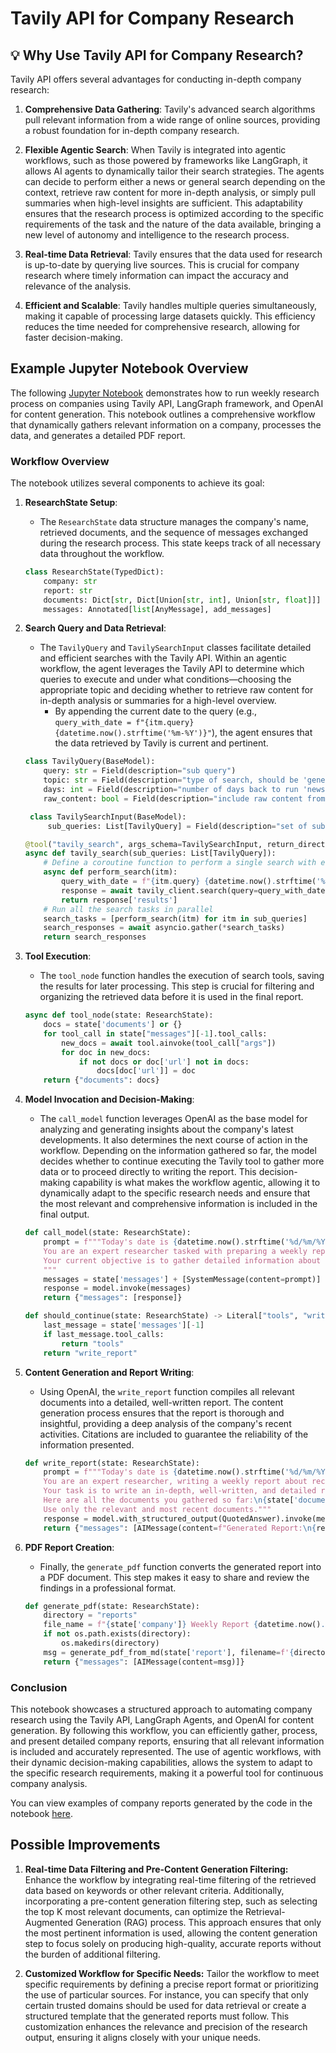 # Tavily API for  Company Research

## 💡 Why Use Tavily API for Company Research?

Tavily API offers several advantages for conducting in-depth company research:

1. **Comprehensive Data Gathering**: Tavily's advanced search algorithms pull relevant information from a wide range of online sources, providing a robust foundation for in-depth company research. 

2. **Flexible Agentic Search**: When Tavily is integrated into agentic workflows, such as those powered by frameworks like LangGraph, it allows AI agents to dynamically tailor their search strategies. The agents can decide to perform either a news or general search depending on the context, retrieve raw content for more in-depth analysis, or simply pull summaries when high-level insights are sufficient. This adaptability ensures that the research process is optimized according to the specific requirements of the task and the nature of the data available, bringing a new level of autonomy and intelligence to the research process.

3. **Real-time Data Retrieval**: Tavily ensures that the data used for research is up-to-date by querying live sources. This is crucial for company research where timely information can impact the accuracy and relevance of the analysis.

4. **Efficient and Scalable**: Tavily handles multiple queries simultaneously, making it capable of processing large datasets quickly. This efficiency reduces the time needed for comprehensive research, allowing for faster decision-making.

## Example Jupyter Notebook Overview

The following [Jupyter Notebook](https://github.com/tavily-ai/use-cases/blob/main/company-research/company_research.ipynb) demonstrates how to run weekly research process on companies using Tavily API, LangGraph framework, and OpenAI for content generation. This notebook outlines a comprehensive workflow that dynamically gathers relevant information on a company, processes the data, and generates a detailed PDF report.

### Workflow Overview

The notebook utilizes several components to achieve its goal:

1. **ResearchState Setup**:
   - The `ResearchState` data structure manages the company's name, retrieved documents, and the sequence of messages exchanged during the research process. This state keeps track of all necessary data throughout the workflow.

   ```python
   class ResearchState(TypedDict):
       company: str
       report: str
       documents: Dict[str, Dict[Union[str, int], Union[str, float]]]
       messages: Annotated[list[AnyMessage], add_messages]
   ```

2. **Search Query and Data Retrieval**:
    - The `TavilyQuery` and `TavilySearchInput` classes facilitate detailed and efficient searches with the Tavily API. Within an agentic workflow, the agent leverages the Tavily API to determine which queries to execute and under what conditions—choosing the appropriate topic and deciding whether to retrieve raw content for in-depth analysis or summaries for a high-level overview.
      - By appending the current date to the query (e.g., `query_with_date = f"{itm.query} {datetime.now().strftime('%m-%Y')}"`), the agent ensures that the data retrieved by Tavily is current and pertinent.
   ```python
   class TavilyQuery(BaseModel):
       query: str = Field(description="sub query")
       topic: str = Field(description="type of search, should be 'general' or 'news'")
       days: int = Field(description="number of days back to run 'news' search")
       raw_content: bool = Field(description="include raw content from found sources")

    class TavilySearchInput(BaseModel):
        sub_queries: List[TavilyQuery] = Field(description="set of sub-queries that can be answered in isolation")
   ```

   ```python
   @tool("tavily_search", args_schema=TavilySearchInput, return_direct=True)
   async def tavily_search(sub_queries: List[TavilyQuery]):
       # Define a coroutine function to perform a single search with error handling
       async def perform_search(itm):
           query_with_date = f"{itm.query} {datetime.now().strftime('%m-%Y')}"
           response = await tavily_client.search(query=query_with_date, topic=itm.topic, days=itm.days, include_raw_content=itm.raw_content, max_results=10)
           return response['results']
       # Run all the search tasks in parallel
       search_tasks = [perform_search(itm) for itm in sub_queries]
       search_responses = await asyncio.gather(*search_tasks)
       return search_responses
   ```

3. **Tool Execution**:
   - The `tool_node` function handles the execution of search tools, saving the results for later processing. This step is crucial for filtering and organizing the retrieved data before it is used in the final report.

   ```python
   async def tool_node(state: ResearchState):
       docs = state['documents'] or {}
       for tool_call in state["messages"][-1].tool_calls:
           new_docs = await tool.ainvoke(tool_call["args"])
           for doc in new_docs:
               if not docs or doc['url'] not in docs:
                   docs[doc['url']] = doc
       return {"documents": docs}
   ```

4. **Model Invocation and Decision-Making**:
   - The `call_model` function leverages OpenAI as the base model for analyzing and generating insights about the company's latest developments. It also determines the next course of action in the workflow. Depending on the information gathered so far, the model decides whether to continue executing the Tavily tool to gather more data or to proceed directly to writing the report. This decision-making capability is what makes the workflow agentic, allowing it to dynamically adapt to the specific research needs and ensure that the most relevant and comprehensive information is included in the final output.

   ```python
   def call_model(state: ResearchState):
       prompt = f"""Today's date is {datetime.now().strftime('%d/%m/%Y')}.
       You are an expert researcher tasked with preparing a weekly report on recent developments in portfolio companies.
       Your current objective is to gather detailed information about any significant events that occurred in the past week for the following company: {state['company']}.\n
       """
       messages = state['messages'] + [SystemMessage(content=prompt)]
       response = model.invoke(messages)
       return {"messages": [response]}
   ```

   ```python
   def should_continue(state: ResearchState) -> Literal["tools", "write_report"]:
       last_message = state['messages'][-1]
       if last_message.tool_calls:
           return "tools"
       return "write_report"
   ```

5. **Content Generation and Report Writing**:
   - Using OpenAI, the `write_report` function compiles all relevant documents into a detailed, well-written report. The content generation process ensures that the report is thorough and insightful, providing a deep analysis of the company's recent activities. Citations are included to guarantee the reliability of the information presented.

   ```python
   def write_report(state: ResearchState):
       prompt = f"""Today's date is {datetime.now().strftime('%d/%m/%Y')}\n.
       You are an expert researcher, writing a weekly report about recent events in portfolio companies.\n
       Your task is to write an in-depth, well-written, and detailed report on the following company: {state['company']}.\n
       Here are all the documents you gathered so far:\n{state['documents']}\n
       Use only the relevant and most recent documents."""
       response = model.with_structured_output(QuotedAnswer).invoke(messages)
       return {"messages": [AIMessage(content=f"Generated Report:\n{response.answer}")], "report": response.answer}
   ```

6. **PDF Report Creation**:
   - Finally, the `generate_pdf` function converts the generated report into a PDF document. This step makes it easy to share and review the findings in a professional format.

   ```python
   def generate_pdf(state: ResearchState):
       directory = "reports"
       file_name = f"{state['company']} Weekly Report {datetime.now().strftime('%Y-%m-%d %H:%M:%S')}"
       if not os.path.exists(directory):
           os.makedirs(directory)
       msg = generate_pdf_from_md(state['report'], filename=f'{directory}/{file_name}.pdf')
       return {"messages": [AIMessage(content=msg)]}
   ```

### Conclusion

This notebook showcases a structured approach to automating company research using the Tavily API, LangGraph Agents, and OpenAI for content generation. By following this workflow, you can efficiently gather, process, and present detailed company reports, ensuring that all relevant information is included and accurately represented. The use of agentic workflows, with their dynamic decision-making capabilities, allows the system to adapt to the specific research requirements, making it a powerful tool for continuous company analysis.

You can view examples of company reports generated by the code in the notebook [here](https://github.com/tavily-ai/use-cases/tree/main/company-research/reports).

## Possible Improvements

1. **Real-time Data Filtering and Pre-Content Generation Filtering:** Enhance the workflow by integrating real-time filtering of the retrieved data based on keywords or other relevant criteria. Additionally, incorporating a pre-content generation filtering step, such as selecting the top K most relevant documents, can optimize the Retrieval-Augmented Generation (RAG) process. This approach ensures that only the most pertinent information is used, allowing the content generation step to focus solely on producing high-quality, accurate reports without the burden of additional filtering.

2. **Customized Workflow for Specific Needs:** Tailor the workflow to meet specific requirements by defining a precise report format or prioritizing the use of particular sources. For instance, you can specify that only certain trusted domains should be used for data retrieval or create a structured template that the generated reports must follow. This customization enhances the relevance and precision of the research output, ensuring it aligns closely with your unique needs.
